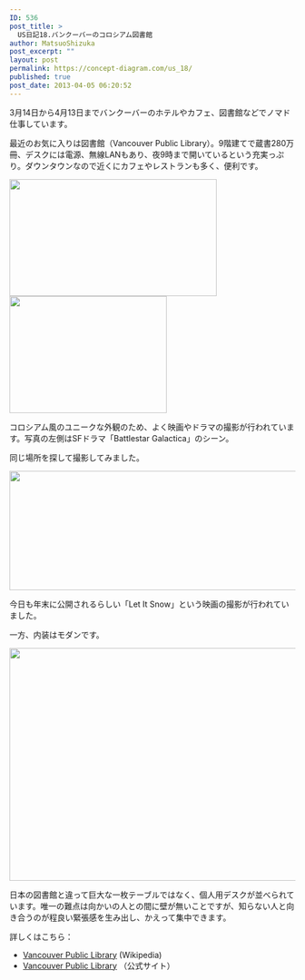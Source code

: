 ```yaml
---
ID: 536
post_title: >
  US日記18.バンクーバーのコロシアム図書館
author: MatsuoShizuka
post_excerpt: ""
layout: post
permalink: https://concept-diagram.com/us_18/
published: true
post_date: 2013-04-05 06:20:52
---
```

3月14日から4月13日までバンクーバーのホテルやカフェ、図書館などでノマド仕事しています。

最近のお気に入りは図書館（Vancouver Public Library）。9階建てで蔵書280万冊、デスクには電源、無線LANもあり、夜9時まで開いているという充実っぷり。ダウンタウンなので近くにカフェやレストランも多く、便利です。

<img src="http://files.cms-ia.info/200000277-998319a7cf/vancouver-library-in-galactica.png" alt="" width="365" height="206" /><img src="http://files.cms-ia.info/200000276-15ddd16d7c/vancouver-library.png" alt="" width="277" height="206" />

コロシアム風のユニークな外観のため、よく映画やドラマの撮影が行われています。写真の左側はSFドラマ「Battlestar Galactica」のシーン。

同じ場所を探して撮影してみました。

<img src="http://files.cms-ia.info/200000274-5946a5a40b/vancouver-library-walk.png" alt="" width="655" height="210" />

今日も年末に公開されるらしい「Let It Snow」という映画の撮影が行われていました。

一方、内装はモダンです。

<img src="http://files.cms-ia.info/200000275-e6927e7ac0/vancouver-library-desk.png" alt="" width="551" height="410" />

日本の図書館と違って巨大な一枚テーブルではなく、個人用デスクが並べられています。唯一の難点は向かいの人との間に壁が無いことですが、知らない人と向き合うのが程良い緊張感を生み出し、かえって集中できます。

詳しくはこちら：
<ul>
 	<li><a href="http://en.wikipedia.org/wiki/Vancouver_Public_Library" target="_blank">Vancouver Public Library</a> (Wikipedia)</li>
 	<li><a href="http://www.vpl.ca/">Vancouver Public Library</a> （公式サイト）</li>
</ul>